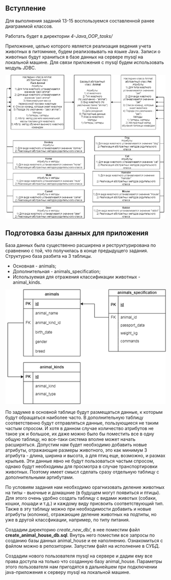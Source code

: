 ## Вступление

Для выполнения заданий 13-15 воспользуемся составленной ранее диаграммой классов. 

Работать будет в директории *4-Java_OOP_tasks/*

Приложение, целью которого является реализация ведения учета животных в питомнике, будем реализовывать на языке Java. Записи о животных 
будут храниться в базе данных на сервере mysql на локальной машине. Для связи приложения с mysql будем использовать модуль JDBC. 

![Диаграмма классов](descr_tasks_13-15/diagramOfClasses.png)

## Подготовка базы данных для приложения

База данных была существенно расширена и реструктурирована по сравнению с той, что получилась в конце предыдущего задания.
Структурно база разбита на 3 таблицы. 

- Основная - animals;
- Дополнительная - animals\_specification;
- Используемая для отражения классификации животных - animal\_kinds.

![Диаграмма классов](descr_tasks_13-15/diagramOfTables.png)

По задумке в основной таблице будут размещаться данные, к которым будут обращаться наиболее часто. В дополнительную таблицу соответственно будут отправляться данные,
пользующиеся не таким частым спросом. И хотя в данном случае количество атрибутов не такое уж и большое, их даже можно было бы поместить все в одну общую таблицу, но все-таки
система вполне может начать расширяться. Допустим нам будет необходимо добавить новые атрибуты, отражающие размеры животного, это как минимум 3 атрибута - длина, ширина и высота,
а для птиц еще, возможно, и размах крыльев. Эти данные явно не будут пользоваться частым спросом, однако будут необходимы для просмотра в случае транспортировки животных. 
Поэтому имеет смысл сделать сразу отдельную таблицу с дополнительными артибутами. 

По условиям задания нам необходимо орагнизовать деление животных на типы - вьючные и домашние (в будущем могут появиться и птицы). Для этого очень удобно создать
таблицу с видами животых (собаки, кошки, лошади и т.д.) и каждому виду присвоить соответствующий тип. Также в эту таблицу можно при необходимости
добавить и новые атрибуты (колонки), отражающие деление животных на подтипы, но уже в другой классфикации, например, по типу питания.

Создадим директорию *create_new_db/*, в нее поместим файл **create_animal_house_db.sql**. Внутрь него поместим все запросы по созданию базы данных animal\_house и ее наполнению.
Ознакомиться с файлом можно в репозитории. Запустим файл на исполнение в СУБД. 

Создадим нового пользователя mysql на сервере и дадим ему все права доступа на только что созданную базу animal\_house. Параметры этого пользователя нам пригодятся 
в дальнейшем при подключении java-приложения к серверу mysql на локальной машине. 

